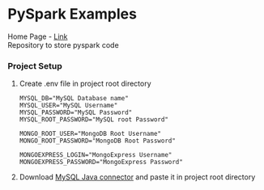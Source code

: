 # PySpark Examples
Home Page - [Link](http://ameyk.me/pySparkExamples/) <br>
Repository to store pyspark code

### Project Setup

1. Create .env file in project root directory
   ```
   MYSQL_DB="MySQL Database name"
   MYSQL_USER="MySQL Username"
   MYSQL_PASSWORD="MySQL Password"
   MYSQL_ROOT_PASSWORD="MySQL root Password"
   
   MONGO_ROOT_USER="MongoDB Root Username"
   MONGO_ROOT_PASSWORD="MongoDB Root Password"
   
   MONGOEXPRESS_LOGIN="MongoExpress Username"
   MONGOEXPRESS_PASSWORD="MongoExpress Password"
   ```
2. Download [MySQL Java connector](https://search.maven.org/artifact/mysql/mysql-connector-java/8.0.27/jar) and paste it in project root directory